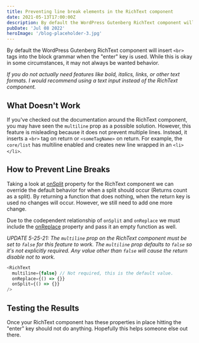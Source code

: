 ```yaml
---
title: Preventing line break elements in the RichText component
date: 2021-05-13T17:00:00Z
description: By default the WordPress Gutenberg RichText component will insert `<br>` tags into the block grammar when the "enter" key is used. While this is okay in some circumstances, it may not always be wanted behavior.
pubDate: 'Jul 08 2022'
heroImage: '/blog-placeholder-3.jpg'
---
```


By default the WordPress Gutenberg RichText component will insert `<br>` tags into the block grammar when the "enter" key is used. While this is okay in some circumstances, it may not always be wanted behavior.

_If you do not actually need features like bold, italics, links, or other text formats. I would recommend using a text input instead of the RichText component._

## What Doesn't Work

If you've checked out the documentation around the RichText component, you may have seen the `multiline` prop as a possible solution. However, this feature is misleading because it does not prevent multiple lines. Instead, it inserts a `<br>` tag on return or `<someTagName>` on return. For example, the `core/list` has multiline enabled and creates new line wrapped in an `<li></li>`.

## How to Prevent Line Breaks

Taking a look at [onSplit](https://github.com/WordPress/gutenberg/tree/trunk/packages/block-editor/src/components/rich-text#onsplit-value-string--function) property for the RichText component we can override the default behavior for when a split should occur (Returns count as a split). By returning a function that does nothing, when the return key is used no changes will occur. However, we still need to add one more change.

Due to the codependent relationship of `onSplit` and `onReplace` we must include the [onReplace](https://github.com/WordPress/gutenberg/tree/trunk/packages/block-editor/src/components/rich-text#onreplace-blocks-array--function) property and pass it an empty function as well.

_UPDATE 5-25-21: The `multiline` prop on the RichText component must be set to `false` for this feature to work. The `multiline` prop defaults to `false` so it's not explicitly required. Any value other than `false` will cause the return disable not to work._

```js
<RichText
  multiline={false} // Not required, this is the default value.
  onReplace={() => {}}
  onSplit={() => {}}
/>
```

## Testing the Results

Once your RichText component has these properties in place hitting the "enter" key should not do anything. Hopefully this helps someone else out there.
